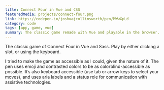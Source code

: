 ```yaml
---
title: Connect Four in Vue and CSS
featuredMedia: projects/connect-four.png
link: https://codepen.io/joshuajcollinsworth/pen/MWwXpLd
category: code
tags: [app, game, vue]
summary: The classic game remade with Vue and playable in the browser.
---
```


The classic game of Connect Four in Vue and Sass. Play by either clicking a slot, or using the keyboard.

I tried to make the game as accessible as I could, given the nature of it. The pen uses emoji and contrasted colors to be as colorblind-accessible as possible. It’s also keyboard accessible (use tab or arrow keys to select your moves), and uses aria labels and a status role for communication with assistive technologies.
